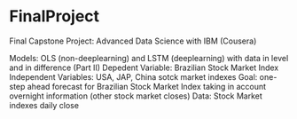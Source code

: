 # FinalProject

Final Capstone Project: Advanced Data Science with IBM (Cousera)

Models: OLS (non-deeplearning) and LSTM (deeplearning) with data in level and in difference (Part II)
Depedent Variable: Brazilian Stock Market Index
Independent Variables: USA, JAP, China sotck market indexes
Goal: one-step ahead forecast for Brazilian Stock Market Index taking in account overnight information (other stock market closes)
Data: Stock Market indexes daily close 
